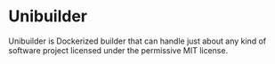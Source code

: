 # Unibuilder

Unibuilder is Dockerized builder that can handle just about any kind of software project licensed under the permissive MIT license.